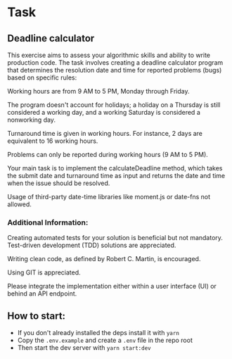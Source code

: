 # Task

## Deadline calculator

This exercise aims to assess your algorithmic skills and ability to write production code. The task involves creating a deadline calculator program that determines the resolution date and time for reported problems (bugs) based on specific rules:

Working hours are from 9 AM to 5 PM, Monday through Friday.

The program doesn't account for holidays; a holiday on a Thursday is still considered a working day, and a working Saturday is considered a nonworking day.

Turnaround time is given in working hours. For instance, 2 days are equivalent to 16 working hours.

Problems can only be reported during working hours (9 AM to 5 PM).

Your main task is to implement the calculateDeadline method, which takes the submit date and turnaround time as input and returns the date and time when the issue should be resolved.

Usage of third-party date-time libraries like moment.js or date-fns not allowed.

### Additional Information:

Creating automated tests for your solution is beneficial but not mandatory. Test-driven development (TDD) solutions are appreciated.

Writing clean code, as defined by Robert C. Martin, is encouraged.

Using GIT is appreciated.

Please integrate the implementation either within a user interface (UI) or behind an API endpoint.

## How to start:

- If you don't already installed the deps install it with `yarn`
- Copy the `.env.example` and create a `.env` file in the repo root
- Then start the dev server with `yarn start:dev`
